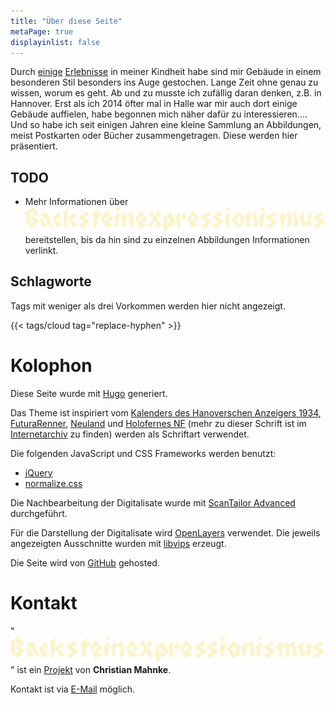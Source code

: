 ```yaml
---
title: "Über diese Seite"
metaPage: true
displayinlist: false
---
```


Durch [einige](/post/fuenf-jahre-wesermuende) [Erlebnisse](/post/das-paula-becker-modersohn-haus-in-bremen) in meiner Kindheit habe sind mir Gebäude in einem besonderen Stil besonders ins Auge gestochen. Lange Zeit ohne genau zu wissen, worum es geht. Ab und zu musste ich zufällig daran denken, z.B. in Hannover. Erst als ich 2014 öfter mal in Halle war mir auch dort einige Gebäude auffielen, habe begonnen mich näher dafür zu interessieren....
Und so habe ich seit einigen Jahren eine kleine Sammlung an Abbildungen, meist Postkarten oder Bücher zusammengetragen. Diese werden hier präsentiert.

## TODO

* Mehr Informationen über <img src="/images/header.svg" alt="Backsteinexpressionismus" class="inline-title"> bereitstellen, bis da hin sind zu einzelnen Abbildungen Informationen verlinkt.

## Schlagworte

Tags mit weniger als drei Vorkommen werden hier nicht angezeigt.

{{< tags/cloud tag="replace-hyphen" >}}

# Kolophon

Diese Seite wurde mit [Hugo](https://gohugo.io/) generiert.

Das Theme ist inspiriert vom [Kalenders des Hanoverschen Anzeigers 1934](/post/logo), [FuturaRenner](https://github.com/noirblancrouge/FuturaRenner), [Neuland](https://en.wikipedia.org/wiki/Neuland) und [Holofernes NF](http://luc.devroye.org/fonts-64098.html) (mehr zu dieser Schrift ist im [Internetarchiv](https://web.archive.org/web/20170925054409/http://www.myfonts.com/fonts/aarhaus/irrlicht/) zu finden) werden als Schriftart verwendet.

Die folgenden JavaScript und CSS Frameworks werden benutzt:
* [jQuery](https://jquery.com/)
* [normalize.css](https://necolas.github.io/normalize.css/)

Die Nachbearbeitung der Digitalisate wurde mit [ScanTailor Advanced](https://github.com/4lex4/scantailor-advanced) durchgeführt.

Für die Darstellung der Digitalisate wird [OpenLayers](https://openlayers.org/) verwendet. Die jeweils angezeigten Ausschnitte wurden mit [libvips](https://libvips.github.io/libvips/) erzeugt.

Die Seite wird von [GitHub](https://github.com/) gehosted.

# Kontakt

"<img src="/images/header.svg" alt="Backsteinexpressionismus" class="inline-title">" ist ein [Projekt](https://projektemacher.org) von **Christian Mahnke**.

Kontakt ist via [E-Mail](mailto:backsteinexpressionismus@projektemacher.org) möglich.
